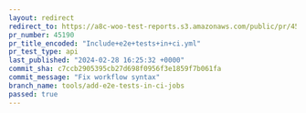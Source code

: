 ```yaml
---
layout: redirect
redirect_to: https://a8c-woo-test-reports.s3.amazonaws.com/public/pr/45190/api/index.html
pr_number: 45190
pr_title_encoded: "Include+e2e+tests+in+ci.yml"
pr_test_type: api
last_published: "2024-02-28 16:25:32 +0000"
commit_sha: c7ccb2905395cb27d698f0956f3e1859f7b061fa
commit_message: "Fix workflow syntax"
branch_name: tools/add-e2e-tests-in-ci-jobs
passed: true
---
```


